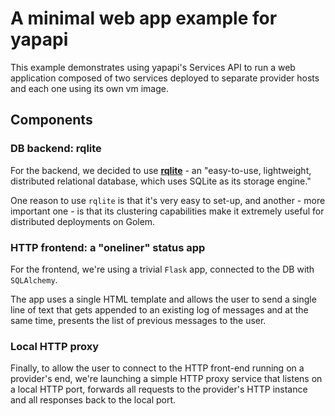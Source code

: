 # A minimal web app example for yapapi

This example demonstrates using yapapi's Services API to run a web application composed of two services deployed to separate provider hosts and each one using its own vm image.

## Components

### DB backend: rqlite

For the backend, we decided to use **[rqlite](https://github.com/rqlite/rqlite)** - an "easy-to-use, lightweight, distributed relational database, which uses SQLite as its storage engine."

One reason to use `rqlite` is that it's very easy to set-up, and another - more important one - is that its clustering capabilities make it extremely useful for distributed deployments on Golem.

### HTTP frontend: a "oneliner" status app

For the frontend, we're using a trivial `Flask` app, connected to the DB with `SQLAlchemy`.

The app uses a single HTML template and allows the user to send a single line of text that gets appended to an existing log of messages and at the same time, presents the list of previous messages to the user.

### Local HTTP proxy

Finally, to allow the user to connect to the HTTP front-end running on a provider's end, we're launching a simple HTTP proxy service that listens on a local HTTP port, forwards all requests to the provider's HTTP instance and all responses back to the local port.
